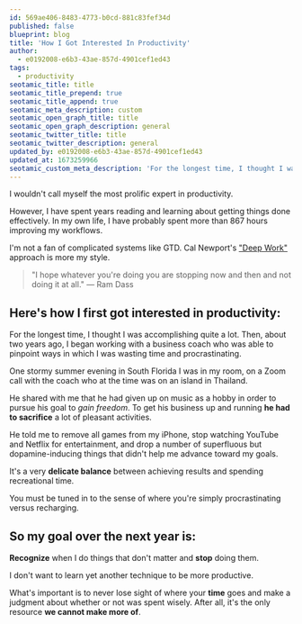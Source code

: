 ```yaml
---
id: 569ae406-8483-4773-b0cd-881c83fef34d
published: false
blueprint: blog
title: 'How I Got Interested In Productivity'
author:
  - e0192008-e6b3-43ae-857d-4901cef1ed43
tags:
  - productivity
seotamic_title: title
seotamic_title_prepend: true
seotamic_title_append: true
seotamic_meta_description: custom
seotamic_open_graph_title: title
seotamic_open_graph_description: general
seotamic_twitter_title: title
seotamic_twitter_description: general
updated_by: e0192008-e6b3-43ae-857d-4901cef1ed43
updated_at: 1673259966
seotamic_custom_meta_description: 'For the longest time, I thought I was accomplishing quite a lot. Then, about two years ago, I began working with a business coach who was able to pinpoint ways in which I was wasting time and procrastinating. Here what I learned.'
---
```

I wouldn't call myself the most prolific expert in productivity.

However, I have spent years reading and learning about getting things done effectively. In my own life, I have probably spent more than 867 hours improving my workflows.

I'm not a fan of complicated systems like GTD. Cal Newport's ["Deep Work"](https://www.calnewport.com/books/deep-work/) approach is more my style.

> "I hope whatever you're doing you are stopping now and then and not doing it at all." — Ram Dass

Here's how I first got interested in productivity:
--------------------------------------------------

For the longest time, I thought I was accomplishing quite a lot. Then, about two years ago, I began working with a business coach who was able to pinpoint ways in which I was wasting time and procrastinating. 

One stormy summer evening in South Florida I was in my room, on a Zoom call with the coach who at the time was on an island in Thailand.

He shared with me that he had given up on music as a hobby in order to pursue his goal to _gain freedom_. To get his business up and running **he had to sacrifice** a lot of pleasant activities.

He told me to remove all games from my iPhone, stop watching YouTube and Netflix for entertainment, and drop a number of superfluous but dopamine-inducing things that didn't help me advance toward my goals.

It's a very **delicate balance** between achieving results and spending recreational time.

You must be tuned in to the sense of where you're simply procrastinating versus recharging.

So my goal over the next year is:
---------------------------------

**Recognize** when I do things that don't matter and **stop** doing them.

I don't want to learn yet another technique to be more productive.

What's important is to never lose sight of where your **time** goes and make a judgment about whether or not was spent wisely. After all, it's the only resource **we cannot make more of**.